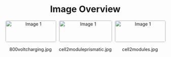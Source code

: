 <h1 style ="text-align: center;"> Image Overview </h1>
<div style="display: flex; flex-wrap: wrap; gap: 10px; justify-content: center;">
<div style="flex: 1 1 calc(33.333% - 20px); max-width: 300px; text-align: center;">
<img src="https://media.evkx.net/multimedia/technology/battery/batterysystem/800voltcharging_xst.jpg" alt="Image 1" style="width: 100%; border: 1px solid #ddd; border-radius: 5px;">
<p>800voltcharging.jpg</p>
</div>
<div style="flex: 1 1 calc(33.333% - 20px); max-width: 300px; text-align: center;">
<img src="https://media.evkx.net/multimedia/technology/battery/batterysystem/cell2moduleprismatic_xst.jpg" alt="Image 1" style="width: 100%; border: 1px solid #ddd; border-radius: 5px;">
<p>cell2moduleprismatic.jpg</p>
</div>
<div style="flex: 1 1 calc(33.333% - 20px); max-width: 300px; text-align: center;">
<img src="https://media.evkx.net/multimedia/technology/battery/batterysystem/cell2modules_xst.jpg" alt="Image 1" style="width: 100%; border: 1px solid #ddd; border-radius: 5px;">
<p>cell2modules.jpg</p>
</div>
</div>
